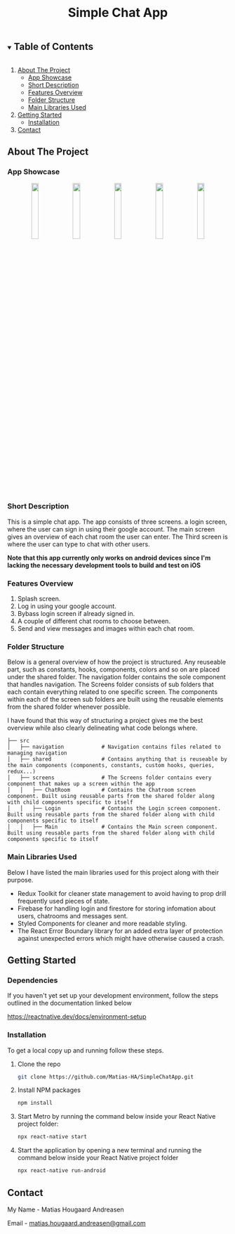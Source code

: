 <!--
*** Thanks for checking out the Best-README-Template. If you have a suggestion
*** that would make this better, please fork the repo and create a pull request
*** or simply open an issue with the tag "enhancement".
*** Thanks again! Now go create something AMAZING! :D
***
***
***
*** To avoid retyping too much info. Do a search and replace for the following:
*** github_username, repo_name, twitter_handle, email, project_title, project_description
-->



<!-- PROJECT SHIELDS -->
<!--
*** I'm using markdown "reference style" links for readability.
*** Reference links are enclosed in brackets [ ] instead of parentheses ( ).
*** See the bottom of this document for the declaration of the reference variables
*** for contributors-url, forks-url, etc. This is an optional, concise syntax you may use.
*** https://www.markdownguide.org/basic-syntax/#reference-style-links
-->




<!-- PROJECT LOGO -->
<br />
<p align="center">
  <h1 align="center">Simple Chat App</h1>
</p>

<!-- TABLE OF CONTENTS -->
<details open="open">
  <summary><h2 style="display: inline-block">Table of Contents</h2></summary>
  <ol>
    <li>
      <a href="#about-the-project">About The Project</a>
      <ul>
        <li><a href="#app-showcase">App Showcase</a></li>
        <li><a href="#short-description">Short Description</a></li>
        <li><a href="#features-overview">Features Overview</a></li>
        <li><a href="#folder-structure">Folder Structure</a></li>
        <li><a href="#main-libraries-used">Main Libraries Used</a></li>
      </ul>
    </li>
    <li>
      <a href="#getting-started">Getting Started</a>
      <ul>
        <li><a href="#installation">Installation</a></li>
      </ul>
    </li>
    <li><a href="#contact">Contact</a></li>
  </ol>
</details>





<!-- ABOUT THE PROJECT -->
## About The Project

### App Showcase

<div align="center">
  <img src="https://user-images.githubusercontent.com/84104310/139360161-a9f5bb80-35f1-4f6b-bde5-74c2650b10f7.jpg" width="18%"></img>
  <img src="https://user-images.githubusercontent.com/84104310/139361866-577a3725-fd2f-450b-9ba5-e32a0b384d72.jpg" width="18%"></img>
  <img src="https://user-images.githubusercontent.com/84104310/139362204-3bb1af84-eade-4858-9733-a8d4cc98df57.jpg" width="18%"></img>
  <img src="https://user-images.githubusercontent.com/84104310/139362209-881a602e-defc-49b1-8b19-aaf881dc2a06.jpg" width="18%"></img>
  <img src="https://user-images.githubusercontent.com/84104310/139361640-ac08160d-2e12-4981-a2cd-a123e14c30e4.jpg" width="18%"></img>
</div>

### Short Description

This is a simple chat app. The app consists of three screens. a login screen, where the user can sign in using their google account. The main screen gives an overview of each chat room the user can enter. The Third screen is where the user can type to chat with other users.

<b>Note that this app currently only works on android devices since I'm lacking the necessary development tools to build and test on iOS</b>

### Features Overview

1. Splash screen.
2. Log in using your google account.
3. Bybass login screen if already signed in.
4. A couple of different chat rooms to choose between.
5. Send and view messages and images within each chat room.

### Folder Structure

Below is a general overview of how the project is structured. Any reuseable part, such as constants, hooks, components, colors and so on are placed under the shared folder. The navigation folder contains the sole component that handles navigation. The Screens folder consists of sub folders that each contain everything related to one specific screen. The components within each of the screen sub folders are built using the reusable elements from the shared folder whenever possible.

I have found that this way of structuring a project gives me the best overview while also clearly delineating what code belongs where.

    ├── src                   
    │   ├── navigation            # Navigation contains files related to managing navigation  
    │   ├── shared                # Contains anything that is reuseable by the main components (components, constants, custom hooks, queries, redux...)
    │   ├── screens               # The Screens folder contains every component that makes up a screen within the app
    │   │   ├── ChatRoom          # Contains the Chatroom screen component. Built using reusable parts from the shared folder along with child components specific to itself
    │   │   ├── Login             # Contains the Login screen component. Built using reusable parts from the shared folder along with child components specific to itself
    │   │   ├── Main              # Contains the Main screen component. Built using reusable parts from the shared folder along with child components specific to itself
    


### Main Libraries Used

Below I have listed the main libraries used for this project along with their purpose.

* []() Redux Toolkit for cleaner state management to avoid having to prop drill frequently used pieces of state.
* []() Firebase for handling login and firestore for storing infomation about users, chatrooms and messages sent.
* []() Styled Components for cleaner and more readable styling.
* []() The React Error Boundary library for an added extra layer of protection against unexpected errors which might have otherwise caused a crash.


<!-- GETTING STARTED -->

## Getting Started

### Dependencies

If you haven't yet set up your development environment, follow the steps outlined in the documentation linked below

https://reactnative.dev/docs/environment-setup

### Installation

To get a local copy up and running follow these steps.

1. Clone the repo
   ```sh
   git clone https://github.com/Matias-HA/SimpleChatApp.git
   ```
2. Install NPM packages
   ```sh
   npm install
   ```
3. Start Metro by running the command below inside your React Native project folder:
   ```sh
   npx react-native start
   ```
4. Start the application by opening a new terminal and running the command below inside your React Native project folder
   ```sh
   npx react-native run-android
   ```
   
<!-- CONTACT -->

## Contact

My Name - Matias Hougaard Andreasen

Email - matias.hougaard.andreasen@gmail.com


<!-- MARKDOWN LINKS & IMAGES -->
